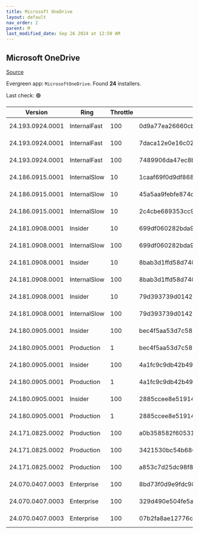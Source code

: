 ```yaml
---
title: Microsoft OneDrive
layout: default
nav_order: 2
parent: M
last_modified_date: Sep 26 2024 at 12:50 AM
---
```


## Microsoft OneDrive

[Source](https://onedrive.live.com/)

Evergreen app: `MicrosoftOneDrive`. Found **24** installers.

Last check: 🟢

| Version          | Ring         | Throttle | Sha256                                                           | Architecture | Type | URI                                                                                                                                                                  |
| ---------------- | ------------ | -------- | ---------------------------------------------------------------- | ------------ | ---- | -------------------------------------------------------------------------------------------------------------------------------------------------------------------- |
| 24.193.0924.0001 | InternalFast | 100      | 0d9a77ea26660cb18dd170a49f3559882510113b7f422a49d19ba2068d4a7208 | ARM64        | exe  | [https://oneclient.sfx.ms/Win/Installers/24.193.0924.0001/arm64/OneDriveSetup.exe](https://oneclient.sfx.ms/Win/Installers/24.193.0924.0001/arm64/OneDriveSetup.exe) |
| 24.193.0924.0001 | InternalFast | 100      | 7daca12e0e16c02aa0b1919975db373686820c2f501f0a015a8b88656b650297 | x64          | exe  | [https://oneclient.sfx.ms/Win/Installers/24.193.0924.0001/amd64/OneDriveSetup.exe](https://oneclient.sfx.ms/Win/Installers/24.193.0924.0001/amd64/OneDriveSetup.exe) |
| 24.193.0924.0001 | InternalFast | 100      | 7489906da47ec8bf30d30f6db16c7478f097700ed07f52a01063284538b3bb54 | x86          | exe  | [https://oneclient.sfx.ms/Win/Installers/24.193.0924.0001/OneDriveSetup.exe](https://oneclient.sfx.ms/Win/Installers/24.193.0924.0001/OneDriveSetup.exe)             |
| 24.186.0915.0001 | InternalSlow | 10       | 1caaf69f0d9df86868a698114fcb9ea8610d9035a3766914751d31e4e8935625 | ARM64        | exe  | [https://oneclient.sfx.ms/Win/Installers/24.186.0915.0001/arm64/OneDriveSetup.exe](https://oneclient.sfx.ms/Win/Installers/24.186.0915.0001/arm64/OneDriveSetup.exe) |
| 24.186.0915.0001 | InternalSlow | 10       | 45a5aa9febfe874c2315c9d59f48d372cd0dd3025069d98217f596522a84f3e5 | x64          | exe  | [https://oneclient.sfx.ms/Win/Installers/24.186.0915.0001/amd64/OneDriveSetup.exe](https://oneclient.sfx.ms/Win/Installers/24.186.0915.0001/amd64/OneDriveSetup.exe) |
| 24.186.0915.0001 | InternalSlow | 10       | 2c4cbe689353cc9f127133717612397b563d33c9d6a5d57b4acf3489e3a0e304 | x86          | exe  | [https://oneclient.sfx.ms/Win/Installers/24.186.0915.0001/OneDriveSetup.exe](https://oneclient.sfx.ms/Win/Installers/24.186.0915.0001/OneDriveSetup.exe)             |
| 24.181.0908.0001 | Insider      | 10       | 699df060282bda99f0d1218714cb9ad86b1607510004a78c350e59efbdc51c9a | ARM64        | exe  | [https://oneclient.sfx.ms/Win/Installers/24.181.0908.0001/arm64/OneDriveSetup.exe](https://oneclient.sfx.ms/Win/Installers/24.181.0908.0001/arm64/OneDriveSetup.exe) |
| 24.181.0908.0001 | InternalSlow | 100      | 699df060282bda99f0d1218714cb9ad86b1607510004a78c350e59efbdc51c9a | ARM64        | exe  | [https://oneclient.sfx.ms/Win/Installers/24.181.0908.0001/arm64/OneDriveSetup.exe](https://oneclient.sfx.ms/Win/Installers/24.181.0908.0001/arm64/OneDriveSetup.exe) |
| 24.181.0908.0001 | Insider      | 10       | 8bab3d1ffd58d740e40b7e632328a893fb6d4660e8e0f8bd381be45d44f68d5f | x64          | exe  | [https://oneclient.sfx.ms/Win/Installers/24.181.0908.0001/amd64/OneDriveSetup.exe](https://oneclient.sfx.ms/Win/Installers/24.181.0908.0001/amd64/OneDriveSetup.exe) |
| 24.181.0908.0001 | InternalSlow | 100      | 8bab3d1ffd58d740e40b7e632328a893fb6d4660e8e0f8bd381be45d44f68d5f | x64          | exe  | [https://oneclient.sfx.ms/Win/Installers/24.181.0908.0001/amd64/OneDriveSetup.exe](https://oneclient.sfx.ms/Win/Installers/24.181.0908.0001/amd64/OneDriveSetup.exe) |
| 24.181.0908.0001 | Insider      | 10       | 79d393739d0142adf68d7cf68fade5d762d75359502bc0849acfdc438251f671 | x86          | exe  | [https://oneclient.sfx.ms/Win/Installers/24.181.0908.0001/OneDriveSetup.exe](https://oneclient.sfx.ms/Win/Installers/24.181.0908.0001/OneDriveSetup.exe)             |
| 24.181.0908.0001 | InternalSlow | 100      | 79d393739d0142adf68d7cf68fade5d762d75359502bc0849acfdc438251f671 | x86          | exe  | [https://oneclient.sfx.ms/Win/Installers/24.181.0908.0001/OneDriveSetup.exe](https://oneclient.sfx.ms/Win/Installers/24.181.0908.0001/OneDriveSetup.exe)             |
| 24.180.0905.0001 | Insider      | 100      | bec4f5aa53d7c5865737611b544385f41c712ee7250727ec18cb20cad08c5739 | ARM64        | exe  | [https://oneclient.sfx.ms/Win/Installers/24.180.0905.0001/arm64/OneDriveSetup.exe](https://oneclient.sfx.ms/Win/Installers/24.180.0905.0001/arm64/OneDriveSetup.exe) |
| 24.180.0905.0001 | Production   | 1        | bec4f5aa53d7c5865737611b544385f41c712ee7250727ec18cb20cad08c5739 | ARM64        | exe  | [https://oneclient.sfx.ms/Win/Installers/24.180.0905.0001/arm64/OneDriveSetup.exe](https://oneclient.sfx.ms/Win/Installers/24.180.0905.0001/arm64/OneDriveSetup.exe) |
| 24.180.0905.0001 | Insider      | 100      | 4a1fc9c9db42b49d04eea2f7630ec18ee9e940ccfe01d9c8d73411e74f4e0d92 | x64          | exe  | [https://oneclient.sfx.ms/Win/Installers/24.180.0905.0001/amd64/OneDriveSetup.exe](https://oneclient.sfx.ms/Win/Installers/24.180.0905.0001/amd64/OneDriveSetup.exe) |
| 24.180.0905.0001 | Production   | 1        | 4a1fc9c9db42b49d04eea2f7630ec18ee9e940ccfe01d9c8d73411e74f4e0d92 | x64          | exe  | [https://oneclient.sfx.ms/Win/Installers/24.180.0905.0001/amd64/OneDriveSetup.exe](https://oneclient.sfx.ms/Win/Installers/24.180.0905.0001/amd64/OneDriveSetup.exe) |
| 24.180.0905.0001 | Insider      | 100      | 2885ccee8e5191466a8ed0e2652a144a193bebb85a84658fbc42290f8782c2a8 | x86          | exe  | [https://oneclient.sfx.ms/Win/Installers/24.180.0905.0001/OneDriveSetup.exe](https://oneclient.sfx.ms/Win/Installers/24.180.0905.0001/OneDriveSetup.exe)             |
| 24.180.0905.0001 | Production   | 1        | 2885ccee8e5191466a8ed0e2652a144a193bebb85a84658fbc42290f8782c2a8 | x86          | exe  | [https://oneclient.sfx.ms/Win/Installers/24.180.0905.0001/OneDriveSetup.exe](https://oneclient.sfx.ms/Win/Installers/24.180.0905.0001/OneDriveSetup.exe)             |
| 24.171.0825.0002 | Production   | 100      | a0b358582f60531fad9f4dd19a021d88e1ea0aafa61b17b98a41f5eebcca79e4 | ARM64        | exe  | [https://oneclient.sfx.ms/Win/Installers/24.171.0825.0002/arm64/OneDriveSetup.exe](https://oneclient.sfx.ms/Win/Installers/24.171.0825.0002/arm64/OneDriveSetup.exe) |
| 24.171.0825.0002 | Production   | 100      | 3421530bc54b686ad900719752a7181fde1cac4428ff265004409b59cb1803c3 | x64          | exe  | [https://oneclient.sfx.ms/Win/Installers/24.171.0825.0002/amd64/OneDriveSetup.exe](https://oneclient.sfx.ms/Win/Installers/24.171.0825.0002/amd64/OneDriveSetup.exe) |
| 24.171.0825.0002 | Production   | 100      | a853c7d25dc98f8c80e9e95537408f346a02672a4e5b4c2225f8bf2205ebb8bc | x86          | exe  | [https://oneclient.sfx.ms/Win/Installers/24.171.0825.0002/OneDriveSetup.exe](https://oneclient.sfx.ms/Win/Installers/24.171.0825.0002/OneDriveSetup.exe)             |
| 24.070.0407.0003 | Enterprise   | 100      | 8bd73f0d9e9fdc98e7cb5610236c0abe136082c3a577346b190c99f56eacb29a | ARM64        | exe  | [https://oneclient.sfx.ms/Win/Installers/24.070.0407.0003/arm64/OneDriveSetup.exe](https://oneclient.sfx.ms/Win/Installers/24.070.0407.0003/arm64/OneDriveSetup.exe) |
| 24.070.0407.0003 | Enterprise   | 100      | 329d490e504fe5ae022eeb1a6f21504805b9bdf592d781b514cc33da5483a189 | x64          | exe  | [https://oneclient.sfx.ms/Win/Installers/24.070.0407.0003/amd64/OneDriveSetup.exe](https://oneclient.sfx.ms/Win/Installers/24.070.0407.0003/amd64/OneDriveSetup.exe) |
| 24.070.0407.0003 | Enterprise   | 100      | 07b2fa8ae12776c654ea1eb66b0ed046b7f63ecb5c37bc4eb17fad92e99459e8 | x86          | exe  | [https://oneclient.sfx.ms/Win/Installers/24.070.0407.0003/OneDriveSetup.exe](https://oneclient.sfx.ms/Win/Installers/24.070.0407.0003/OneDriveSetup.exe)             |
